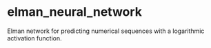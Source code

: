 # elman_neural_network
Elman network for predicting numerical sequences with a logarithmic activation function.
